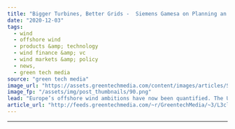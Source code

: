 ```yaml
---
title: "Bigger Turbines, Better Grids -  Siemens Gamesa on Planning an Offshore Boom"
date: "2020-12-03"
tags: 
  - wind
  - offshore wind
  - products &amp; technology
  - wind finance &amp; vc
  - wind markets &amp; policy
  - news,
  - green tech media
source: "green tech media"
image_url: "https://assets.greentechmedia.com/content/images/articles/Siemens_Gamesa_worlds_largest_wind_turbine_wide_shot_SG_14-222_DD_XL_Credit_Siemens_Gamesa.jpg"
image_fp: "/assets/img/post_thumbnails/90.png"
lead: "Europe’s offshore wind ambitions have now been quantified. The U.K. and the 27 European Union nations are aiming for a combined 100 gigawatts of operation capacity by 2030. Getting there is achievable, but to really get the most out of offshore wind’ ..."
article_url: "http://feeds.greentechmedia.com/~r/GreentechMedia/~3/L3clvRmmVtY/bigger-turbines-better-grids-siemens-gamesas-on-planning-an-offshore-boom"
---
```


---
